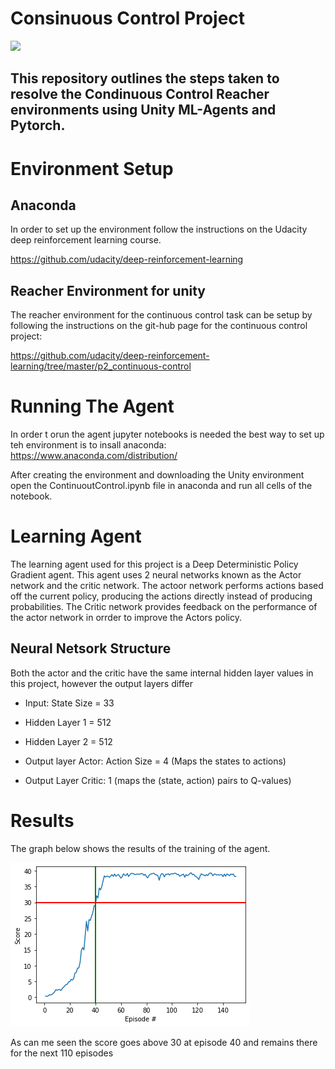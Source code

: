 # Consinuous Control Project

![](results/results.gif)

## This repository outlines the steps taken to resolve the Condinuous Control Reacher environments using Unity ML-Agents and Pytorch.

# Environment Setup
## Anaconda
In order to set up the environment follow the instructions on the Udacity deep reinforcement learning course.

https://github.com/udacity/deep-reinforcement-learning

## Reacher Environment for unity
The reacher environment for the continuous control task can be setup by following the instructions on the git-hub page for the continuous control project:

https://github.com/udacity/deep-reinforcement-learning/tree/master/p2_continuous-control

# Running The Agent
In order t orun the agent jupyter notebooks is needed the best way to set up teh environment is to insall anaconda: 
https://www.anaconda.com/distribution/

After creating the environment and downloading the Unity environment open the ContinuoutControl.ipynb file in anaconda and run all cells of the notebook.

# Learning Agent
The learning agent used for this project is a Deep Deterministic Policy Gradient agent. This agent uses 2 neural networks known as the Actor network and the critic network. The actoor network performs actions based off the current policy, producing the actions directly instead of producing probabilities. The Critic network provides feedback on the performance of the actor network in orrder to improve the Actors policy.

## Neural Netsork Structure
Both the actor and the critic have the same internal hidden layer values in this project, however the output layers differ

- Input: State Size = 33
- Hidden Layer 1 = 512
- Hidden Layer 2 = 512

- Output layer Actor: Action Size = 4  (Maps the states to actions)
- Output Layer Critic: 1 (maps the (state, action) pairs to Q-values)

# Results

The graph below shows the results of the training of the agent.

![](results/ScoreImage.png)

As can me seen the score goes above 30 at episode 40 and remains there for the next 110 episodes




